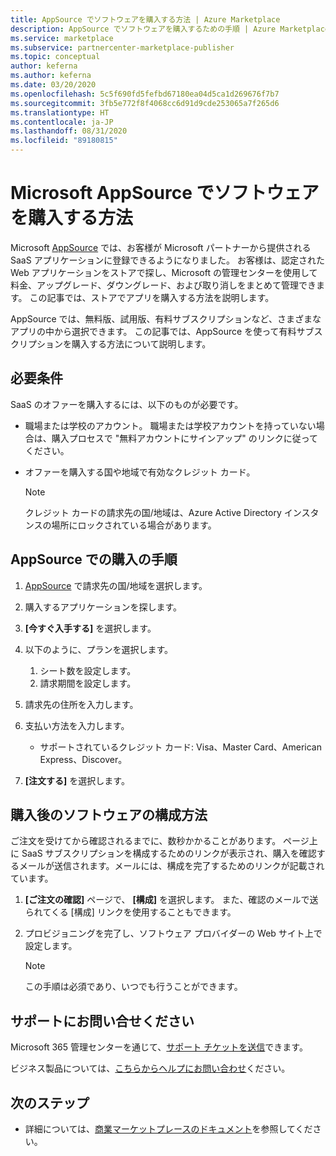 ```yaml
---
title: AppSource でソフトウェアを購入する方法 | Azure Marketplace
description: AppSource でソフトウェアを購入するための手順 | Azure Marketplace。
ms.service: marketplace
ms.subservice: partnercenter-marketplace-publisher
ms.topic: conceptual
author: keferna
ms.author: keferna
ms.date: 03/20/2020
ms.openlocfilehash: 5c5f690fd5fefbd67180ea04d5ca1d269676f7b7
ms.sourcegitcommit: 3fb5e772f8f4068cc6d91d9cde253065a7f265d6
ms.translationtype: HT
ms.contentlocale: ja-JP
ms.lasthandoff: 08/31/2020
ms.locfileid: "89180815"
---
```

# <a name="how-to-purchase-software-on-microsoft-appsource"></a>Microsoft AppSource でソフトウェアを購入する方法

Microsoft [AppSource](https://appsource.microsoft.com/) では、お客様が Microsoft パートナーから提供される SaaS アプリケーションに登録できるようになりました。 お客様は、認定された Web アプリケーションをストアで探し、Microsoft の管理センターを使用して料金、アップグレード、ダウングレード、および取り消しをまとめて管理できます。 この記事では、ストアでアプリを購入する方法を説明します。

AppSource では、無料版、試用版、有料サブスクリプションなど、さまざまなアプリの中から選択できます。 この記事では、AppSource を使って有料サブスクリプションを購入する方法について説明します。

## <a name="requirements"></a>必要条件

SaaS のオファーを購入するには、以下のものが必要です。

- 職場または学校のアカウント。 職場または学校アカウントを持っていない場合は、購入プロセスで "無料アカウントにサインアップ" のリンクに従ってください。

- オファーを購入する国や地域で有効なクレジット カード。

    > [!Note]
    > クレジット カードの請求先の国/地域は、Azure Active Directory インスタンスの場所にロックされている場合があります。

## <a name="steps-for-making-purchases-on-appsource"></a>AppSource での購入の手順

1. [AppSource](https://appsource.microsoft.com/) で請求先の国/地域を選択します。
1. 購入するアプリケーションを探します。
1. **[今すぐ入手する]** を選択します。
1. 以下のように、プランを選択します。

    1. シート数を設定します。
    1. 請求期間を設定します。
    
1. 請求先の住所を入力します。
1. 支払い方法を入力します。
    * サポートされているクレジット カード: Visa、Master Card、American Express、Discover。
    
1. **[注文する]** を選択します。

## <a name="how-to-configure-software-post-purchase"></a>購入後のソフトウェアの構成方法

ご注文を受けてから確認されるまでに、数秒かかることがあります。 ページ上に SaaS サブスクリプションを構成するためのリンクが表示され、購入を確認するメー​​ルが送信されます。メールには、構成を完了するためのリンクが記載されています。

1. **[ご注文の確認]** ページで、 **[構成]** を選択します。 また、確認のメールで送られてくる [構成] リンクを使用することもできます。
1. プロビジョニングを完了し、ソフトウェア プロバイダーの Web サイト上で設定します。

    > [!Note]
    > この手順は必須であり、いつでも行うことができます。

## <a name="contact-support"></a>サポートにお問い合せください

Microsoft 365 管理センターを通じて、[サポート チケットを送信](https://admin.microsoft.com/Adminportal/Home?source=applauncher#/homepage)できます。

ビジネス製品については、[こちらからヘルプにお問い合わせ](https://docs.microsoft.com/office365/admin/contact-support-for-business-products?view=o365-worldwide&tabs=phone)ください。

## <a name="next-steps"></a>次のステップ

- 詳細については、[商業マーケットプレースのドキュメント](partner-center-portal/commercial-marketplace-overview.md)を参照してください。
